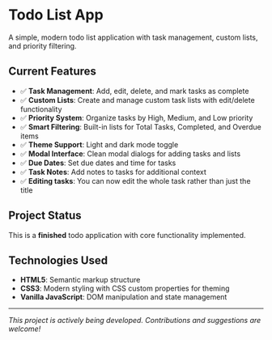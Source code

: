 # Todo List App

A simple, modern todo list application with task management, custom lists, and priority filtering.

## Current Features

- ✅ **Task Management**: Add, edit, delete, and mark tasks as complete
- ✅ **Custom Lists**: Create and manage custom task lists with edit/delete functionality
- ✅ **Priority System**: Organize tasks by High, Medium, and Low priority
- ✅ **Smart Filtering**: Built-in lists for Total Tasks, Completed, and Overdue items
- ✅ **Theme Support**: Light and dark mode toggle
- ✅ **Modal Interface**: Clean modal dialogs for adding tasks and lists
- ✅ **Due Dates**: Set due dates and time for tasks 
- ✅ **Task Notes**: Add notes to tasks for additional context
- ✅ **Editing tasks**: You can now edit the whole task rather than just the title

## Project Status

This is a **finished** todo application with core functionality implemented.

## Technologies Used

- **HTML5**: Semantic markup structure
- **CSS3**: Modern styling with CSS custom properties for theming
- **Vanilla JavaScript**: DOM manipulation and state management

---

*This project is actively being developed. Contributions and suggestions are welcome!*

